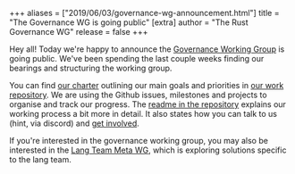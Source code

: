 +++
aliases = ["2019/06/03/governance-wg-announcement.html"]
title = "The Governance WG is going public"
[extra]
author = "The Rust Governance WG"
release = false
+++


Hey all! Today we're happy to announce the [Governance Working Group](https://internals.rust-lang.org/t/governance-working-group-announcement/9637) is going public. We've been spending the last couple weeks finding our bearings and structuring the working group.

You can find [our charter](https://github.com/rust-lang/wg-governance/blob/master/CHARTER.md) outlining our main goals and priorities in [our work repository](https://github.com/rust-lang/wg-governance). We are using the Github issues, milestones and projects to organise and track our progress. The [readme in the repository](https://github.com/rust-lang/wg-governance/) explains our working process a bit more in detail. It also states how you can talk to us (hint, via discord) and [get involved](https://github.com/rust-lang/wg-governance/#how-can-i-get-involved).

If you're interested in the governance working group, you may also be interested in the [Lang Team Meta WG](https://internals.rust-lang.org/t/lang-team-meta-working-group/9989), which is exploring solutions specific to the lang team.


